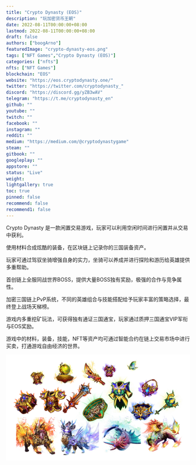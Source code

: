 ```yaml
---
title: "Crypto Dynasty (EOS)"
description: "玩加密货币王朝"
date: 2022-08-11T00:00:00+08:00
lastmod: 2022-08-11T00:00:00+08:00
draft: false
authors: ["boogArno"]
featuredImage: "crypto-dynasty-eos.png"
tags: ["NFT Games","Crypto Dynasty (EOS)"]
categories: ["nfts"]
nfts: ["NFT Games"]
blockchain: "EOS"
website: "https://eos.cryptodynasty.one/"
twitter: "https://twitter.com/cryptodynasty_"
discord: "https://discord.gg/yZB3wAV"
telegram: "https://t.me/cryptodynasty_en"
github: ""
youtube: ""
twitch: ""
facebook: ""
instagram: ""
reddit: ""
medium: "https://medium.com/@cryptodynastygame"
steam: ""
gitbook: ""
googleplay: ""
appstore: ""
status: "Live"
weight: 
lightgallery: true
toc: true
pinned: false
recommend: false
recommend1: false
---
```

<p>Crypto Dynasty 是一款闲置交易游戏，玩家可以利用空闲时间进行闲置并从交易中获利。</p>
<p>使用材料合成炫酷的装备，在区块链上记录你的三国装备资产。</p>

<p>玩家可通过驾驭坐骑增强自身的实力，坐骑可以养成并进行探险和游历给英雄提供多重帮助。</p>

<p>首创链上全服同战世界BOSS，提供大量BOSS独有奖励，极强的合作与竞争属性。</p>

<p>加密三国链上PvP系统，不同的英雄组合与技能搭配给予玩家丰富的策略选择，最终登上战场天梯榜。</p>

<p>游戏内多重挖矿玩法，可获得独有通证三国通宝，玩家通过质押三国通宝VIP军衔与EOS奖励。</p>

<p>游戏中的材料，装备，技能，NFT等资产均可通过智能合约在链上交易市场中进行买卖，打通游戏自由经济的世界。</p>

![image.1084b269](image.1084b269.png)
